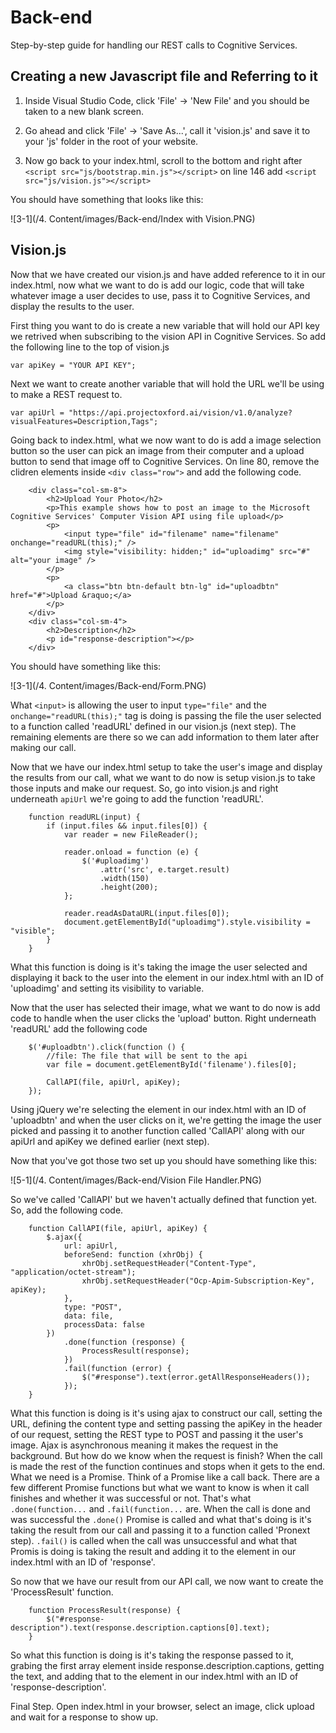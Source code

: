 # Back-end

Step-by-step guide for handling our REST calls to Cognitive Services.

## Creating a new Javascript file and Referring to it

1. Inside Visual Studio Code, click 'File' -> 'New File' and you should be taken to a new blank screen.

2. Go ahead and click 'File' -> 'Save As...', call it 'vision.js' and save it to your 'js' folder in the root of your website.

3. Now go back to your index.html, scroll to the bottom and right after ```<script src="js/bootstrap.min.js"></script>``` on line 146 add ```<script src="js/vision.js"></script>```

You should have something that looks like this:

![3-1](/4. Content/images/Back-end/Index with Vision.PNG)

## Vision.js

Now that we have created our vision.js and have added reference to it in our index.html, now what we want to do is add our logic, code that will take whatever image a user decides to use, pass it to Cognitive Services, and display the results to the user.

First thing you want to do is create a new variable that will hold our API key we retrived when subscribing to the vision API in Cognitive Services. So add the following line to the top of vision.js

```var apiKey = "YOUR API KEY";```

Next we want to create another variable that will hold the URL we'll be using to make a REST request to.

```var apiUrl = "https://api.projectoxford.ai/vision/v1.0/analyze?visualFeatures=Description,Tags";```

Going back to index.html, what we now want to do is add a image selection button so the user can pick an image from their computer and a upload button to send that image off to Cognitive Services. On line 80, remove the clidren elements inside ```<div class="row">``` and add the following code.

```
	<div class="col-sm-8">
		<h2>Upload Your Photo</h2>
		<p>This example shows how to post an image to the Microsoft Cognitive Services' Computer Vision API using file upload</p>
		<p>
			<input type="file" id="filename" name="filename" onchange="readURL(this);" />
			<img style="visibility: hidden;" id="uploadimg" src="#" alt="your image" />
		</p>
		<p>
			<a class="btn btn-default btn-lg" id="uploadbtn" href="#">Upload &raquo;</a>
		</p>
	</div>
	<div class="col-sm-4">
		<h2>Description</h2>
		<p id="response-description"></p>
	</div>
```

You should have something like this:

![3-1](/4. Content/images/Back-end/Form.PNG)

What ```<input>``` is allowing the user to input ```type="file"``` and the ```onchange="readURL(this);"``` tag is doing is passing the file the user selected to a function called 'readURL' defined in our vision.js (next step). The remaining elements are there so we can add information to them later after making our call.

Now that we have our index.html setup to take the user's image and display the results from our call, what we want to do now is setup vision.js to take those inputs and make our request. So, go into vision.js and right underneath  ```apiUrl``` we're going to add the function 'readURL'.

```
	function readURL(input) {
		if (input.files && input.files[0]) {
			var reader = new FileReader();

			reader.onload = function (e) {
				$('#uploadimg')
					.attr('src', e.target.result)
					.width(150)
					.height(200);
			};

			reader.readAsDataURL(input.files[0]);
			document.getElementById("uploadimg").style.visibility = "visible";
		}
	}
```

What this function is doing is it's taking the image the user selected and displaying it back to the user into the element in our index.html with an ID of 'uploadimg' and setting its visibility to variable.

Now that the user has selected their image, what we want to do now is add code to handle when the user clicks the 'upload' button. Right underneath 'readURL' add the following code

```
	$('#uploadbtn').click(function () {
		//file: The file that will be sent to the api
		var file = document.getElementById('filename').files[0];

		CallAPI(file, apiUrl, apiKey);
	});
```

Using jQuery we're selecting the element in our index.html with an ID of 'uploadbtn' and when the user clicks on it, we're getting the image the user picked and passing it to another function called 'CallAPI' along with our apiUrl and apiKey we defined earlier (next step).

Now that you've got those two set up you should have something like this:

![5-1](/4. Content/images/Back-end/Vision File Handler.PNG)

So we've called 'CallAPI' but we haven't actually defined that function yet. So, add the following code.

```
	function CallAPI(file, apiUrl, apiKey) {
		$.ajax({
			url: apiUrl,
			beforeSend: function (xhrObj) {
				xhrObj.setRequestHeader("Content-Type", "application/octet-stream");
				xhrObj.setRequestHeader("Ocp-Apim-Subscription-Key", apiKey);
			},
			type: "POST",
			data: file,
			processData: false
		})
			.done(function (response) {
				ProcessResult(response);
			})
			.fail(function (error) {
				$("#response").text(error.getAllResponseHeaders());
			});
	}
```

What this function is doing is it's using ajax to construct our call, setting the URL, defining the content type and setting passing the apiKey in the header of our request, setting the REST type to POST and passing it the user's image.
Ajax is asynchronous meaning it makes the request in the background. But how do we know when the request is finish? When the call is made the rest of the function continues and stops when it gets to the end. What we need is a Promise. Think of a Promise like a call back. There are a few different Promise functions but what we want to know is when it call finishes and whether it was successful or not.
That's what ```.done(function...``` and ```.fail(function...``` are. When the call is done and was successful the ```.done()``` Promise is called and what that's doing is it's taking the result from our call and passing it to a function called 'Pronext step).
```.fail()``` is called when the call was unsuccessful and what that Promis is doing is taking the result and adding it to the element in our index.html with an ID of 'response'.

So now that we have our result from our API call, we now want to create the 'ProcessResult' function.

```
	function ProcessResult(response) {
		$("#response-description").text(response.description.captions[0].text);
	}
```

So what this function is doing is it's taking the response passed to it, grabing the first array element inside response.description.captions, getting the text, and adding that to the element in our index.html with an ID of 'response-description'.

Final Step. Open index.html in your browser, select an image, click upload and wait for a response to show up.
